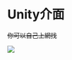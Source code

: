 # Unity介面

~~你可以自己上網找~~

![](https://cdn.discordapp.com/attachments/900749956523130921/1012263242522959873/QQ20220825105144.jpg)